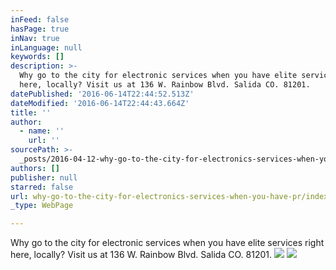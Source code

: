 ```yaml
---
inFeed: false
hasPage: true
inNav: true
inLanguage: null
keywords: []
description: >-
  Why go to the city for electronic services when you have elite services right
  here, locally? Visit us at 136 W. Rainbow Blvd. Salida CO. 81201. 
datePublished: '2016-06-14T22:44:52.513Z'
dateModified: '2016-06-14T22:44:43.664Z'
title: ''
author:
  - name: ''
    url: ''
sourcePath: >-
  _posts/2016-04-12-why-go-to-the-city-for-electronics-services-when-you-have-pr.md
authors: []
publisher: null
starred: false
url: why-go-to-the-city-for-electronics-services-when-you-have-pr/index.html
_type: WebPage

---
```

Why go to the city for electronic services when you have elite services right here, locally? Visit us at 136 W. Rainbow Blvd. Salida CO. 81201\. ![](https://the-grid-user-content.s3-us-west-2.amazonaws.com/8fa46d04-d11d-4da5-ab33-2e1f3bcba756.png)
![](https://the-grid-user-content.s3-us-west-2.amazonaws.com/d0f8efc3-f75c-4dbd-88da-7838d27aa3c7.png)